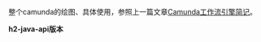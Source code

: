 整个camunda的绘图、具体使用，参照上一篇文章[Camunda工作流引擎简记](https://meethigher.top/blog/2022/camunda-quick-start/)。

**h2-java-api版本**
